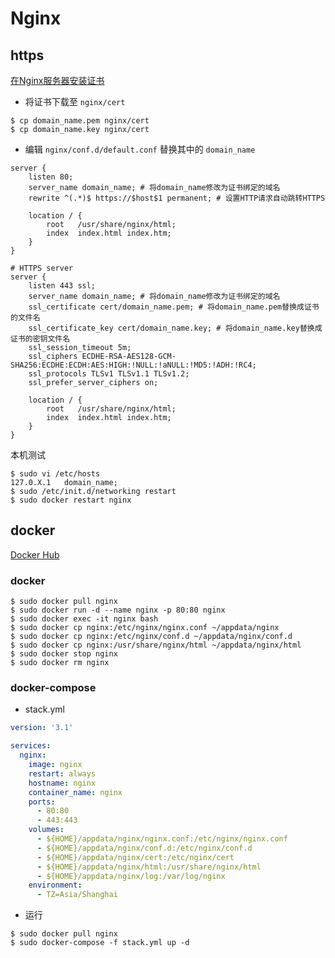 # Nginx

## https

[在Nginx服务器安装证书](https://help.aliyun.com/document_detail/98728.html)

- 将证书下载至 `nginx/cert`

```shell script
$ cp domain_name.pem nginx/cert
$ cp domain_name.key nginx/cert
```

- 编辑 `nginx/conf.d/default.conf` 替换其中的 `domain_name`

```
server {
    listen 80;
    server_name domain_name; # 将domain_name修改为证书绑定的域名
    rewrite ^(.*)$ https://$host$1 permanent; # 设置HTTP请求自动跳转HTTPS

    location / {
        root   /usr/share/nginx/html;
        index  index.html index.htm;
    }
}

# HTTPS server
server {
    listen 443 ssl;
    server_name domain_name; # 将domain_name修改为证书绑定的域名
    ssl_certificate cert/domain_name.pem; # 将domain_name.pem替换成证书的文件名
    ssl_certificate_key cert/domain_name.key; # 将domain_name.key替换成证书的密钥文件名
    ssl_session_timeout 5m;
    ssl_ciphers ECDHE-RSA-AES128-GCM-SHA256:ECDHE:ECDH:AES:HIGH:!NULL:!aNULL:!MD5:!ADH:!RC4;
    ssl_protocols TLSv1 TLSv1.1 TLSv1.2;
    ssl_prefer_server_ciphers on;

    location / {
        root   /usr/share/nginx/html;
        index  index.html index.htm;
    }
}
```

本机测试

```shell script
$ sudo vi /etc/hosts
127.0.X.1	domain_name;
$ sudo /etc/init.d/networking restart
$ sudo docker restart nginx
```

## docker

[Docker Hub](https://hub.docker.com/_/nginx)

### docker

```shell script
$ sudo docker pull nginx
$ sudo docker run -d --name nginx -p 80:80 nginx
$ sudo docker exec -it nginx bash
$ sudo docker cp nginx:/etc/nginx/nginx.conf ~/appdata/nginx
$ sudo docker cp nginx:/etc/nginx/conf.d ~/appdata/nginx/conf.d
$ sudo docker cp nginx:/usr/share/nginx/html ~/appdata/nginx/html
$ sudo docker stop nginx
$ sudo docker rm nginx
```

### docker-compose

- stack.yml

```yaml
version: '3.1'

services:
  nginx:
    image: nginx
    restart: always
    hostname: nginx
    container_name: nginx
    ports:
      - 80:80
      - 443:443
    volumes:
      - ${HOME}/appdata/nginx/nginx.conf:/etc/nginx/nginx.conf
      - ${HOME}/appdata/nginx/conf.d:/etc/nginx/conf.d
      - ${HOME}/appdata/nginx/cert:/etc/nginx/cert
      - ${HOME}/appdata/nginx/html:/usr/share/nginx/html
      - ${HOME}/appdata/nginx/log:/var/log/nginx
    environment:
      - TZ=Asia/Shanghai
```

- 运行

```shell script
$ sudo docker pull nginx
$ sudo docker-compose -f stack.yml up -d
```